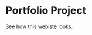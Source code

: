 # Portfolio Project

See how this [webiste](https://blatko1.github.io/html-portfolio-project/) looks.
